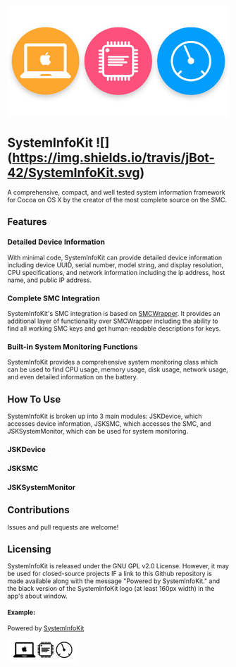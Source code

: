 ![Logo](/Icon.png)

# SystemInfoKit ![] (https://img.shields.io/travis/jBot-42/SystemInfoKit.svg)
A comprehensive, compact, and well tested system information framework for Cocoa on OS X by the creator of the most complete source on the SMC. 

## Features

### Detailed Device Information

With minimal code, SystemInfoKit can provide detailed device information including device UUID, serial number, model string, and display resolution, CPU specifications, and network information including the ip address, host name, and public IP address.

### Complete SMC Integration

SystemInfoKit's SMC integration is based on [SMCWrapper](https://github.com/FergusInLondon/SMCWrapper). It provides an additional layer of functionality over SMCWrapper including the ability to find all working SMC keys and get human-readable descriptions for keys.

### Built-in System Monitoring Functions

SystemInfoKit provides a comprehensive system monitoring class which can be used to find CPU usage, memory usage, disk usage, network usage, and even detailed information on the battery.

## How To Use

SystemInfoKit is broken up into 3 main modules: JSKDevice, which accesses device information, JSKSMC, which accesses the SMC, and JSKSystemMonitor, which can be used for system monitoring.

### JSKDevice

### JSKSMC

### JSKSystemMonitor

## Contributions

Issues and pull requests are welcome!

## Licensing

SystemInfoKit is released under the GNU GPL v2.0 License. However, it may be used for closed-source projects IF a link to this Github repository is made available along with the message "Powered by SystemInfoKit." and the black version of the SystemInfoKit logo (at least 160px width) in the app's about window.

#### Example:
Powered by [SystemInfoKit](https://github.com/jBot-42/JSystemInfoKit)

<img src="Small Icon.png" alt="Logo" width="160px"/>
